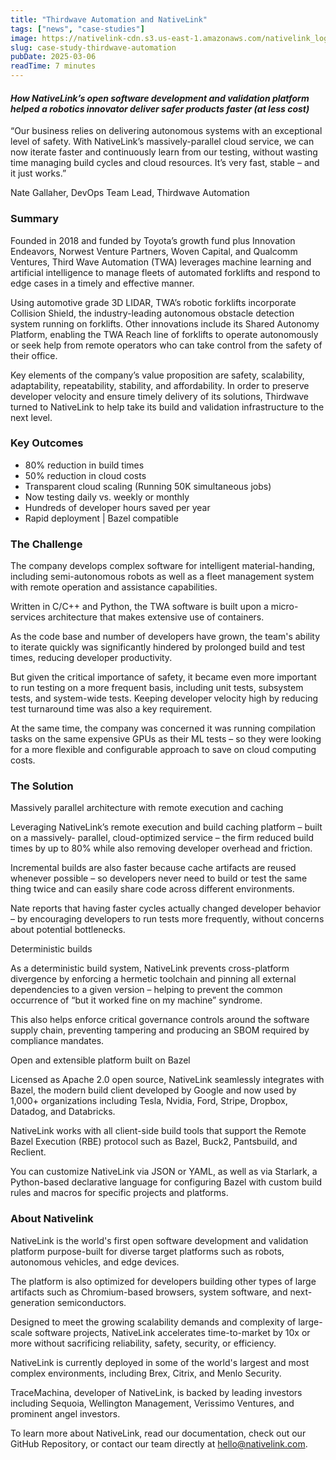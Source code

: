 ```yaml
---
title: "Thirdwave Automation and NativeLink"
tags: ["news", "case-studies"]
image: https://nativelink-cdn.s3.us-east-1.amazonaws.com/nativelink_logo.webp
slug: case-study-thirdwave-automation
pubDate: 2025-03-06
readTime: 7 minutes
---
```



#### 

#### *How NativeLink’s open software development and validation platform helped a robotics innovator deliver safer products faster (at less cost)*

“Our business relies on delivering autonomous systems with an exceptional level of safety. With NativeLink’s massively-parallel cloud service, we can now iterate faster and continuously learn from our testing, without wasting time managing build cycles and cloud resources. It’s very fast, stable – and it just works.”  

Nate Gallaher, DevOps Team Lead, Thirdwave Automation

### Summary

Founded in 2018 and funded by Toyota’s growth fund plus Innovation Endeavors, Norwest Venture Partners, Woven Capital, and Qualcomm Ventures, Third Wave Automation (TWA) leverages machine learning and artificial intelligence to manage fleets of automated forklifts and respond to edge cases in a timely and effective manner. 

Using automotive grade 3D LIDAR, TWA’s robotic forklifts incorporate Collision Shield, the industry-leading autonomous obstacle detection system running on forklifts. Other innovations include its Shared Autonomy Platform, enabling the TWA Reach line of forklifts to operate autonomously or seek help from remote operators who can take control from the safety of their office. 

Key elements of the company’s value proposition are safety, scalability, adaptability, repeatability, stability, and affordability. In order to preserve developer velocity and ensure timely delivery of its solutions, Thirdwave turned to NativeLink to help take its build and validation infrastructure to the next level.

### Key Outcomes

* 80% reduction in build times  
* 50% reduction in cloud costs  
* Transparent cloud scaling (Running 50K simultaneous jobs)  
* Now testing daily vs. weekly or monthly  
* Hundreds of developer hours saved per year  
* Rapid deployment | Bazel compatible

### The Challenge 

The company develops complex software for intelligent material-handing, including semi-autonomous robots as well as a fleet management system with remote operation and assistance capabilities.

Written in C/C++ and Python, the TWA software is built upon a micro-services architecture that makes extensive use of containers.

As the code base and number of developers have grown, the team's ability to iterate quickly was significantly hindered by prolonged build and test times, reducing developer productivity. 

But given the critical importance of safety, it became even more important to run testing on a more frequent basis, including unit tests, subsystem tests, and system-wide tests.  Keeping developer velocity high by reducing test turnaround time was also a key requirement.

At the same time, the company was concerned it was running compilation tasks on the same expensive GPUs as their ML tests – so they were looking for a more flexible and configurable approach to save on cloud computing costs.

### The Solution 

Massively parallel architecture with remote execution and caching

Leveraging NativeLink’s remote execution and build caching platform – built on a massively- parallel, cloud-optimized service – the firm reduced build times by up to 80% while also removing developer overhead and friction.

Incremental builds are also faster because cache artifacts are reused whenever possible – so developers never need to build or test the same thing twice and can easily share code across different environments.

Nate reports that having faster cycles actually changed developer behavior – by encouraging developers  to run tests more frequently, without concerns about potential bottlenecks.

Deterministic builds

As a deterministic build system, NativeLink prevents cross-platform divergence by enforcing a hermetic toolchain and pinning all external dependencies to a given version – helping to prevent the common occurrence of “but it worked fine on my machine” syndrome.

This also helps enforce critical governance controls around the software supply chain, preventing tampering and producing an SBOM required by compliance mandates.

Open and extensible platform built on Bazel

Licensed as Apache 2.0 open source, NativeLink seamlessly integrates with Bazel, the modern build client developed by Google and now used by 1,000+ organizations including Tesla, Nvidia, Ford, Stripe, Dropbox, Datadog, and Databricks.

NativeLink works with all client-side build tools that support the Remote Bazel Execution (RBE) protocol such as Bazel, Buck2, Pantsbuild, and Reclient.

You can customize NativeLink via JSON or YAML, as well as via Starlark, a Python-based declarative language for configuring Bazel with custom build rules and macros for specific projects and platforms.

### About Nativelink 

NativeLink is the world's first open software development and validation platform purpose-built for diverse target platforms such as robots, autonomous vehicles, and edge devices. 

The platform is also optimized for developers building other types of large artifacts such as Chromium-based browsers, system software, and next-generation semiconductors. 

Designed to meet the growing scalability demands and complexity of large-scale software projects, NativeLink accelerates time-to-market by 10x or more without sacrificing reliability, safety, security, or efficiency.  

NativeLink is currently deployed in some of the world's largest and most complex environments, including Brex, Citrix, and Menlo Security.

TraceMachina, developer of NativeLink, is backed by leading investors including Sequoia, Wellington Management, Verissimo Ventures, and prominent angel investors.

To learn more about NativeLink, read our documentation, check out our GitHub Repository, or contact our team directly at [hello@nativelink.com](mailto:hello@nativelink.com).